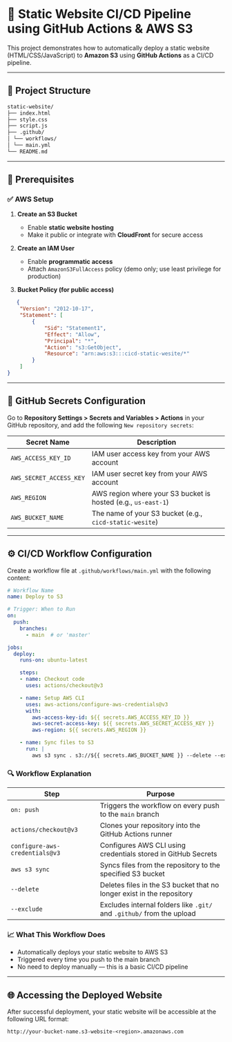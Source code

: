 # 🚀 Static Website CI/CD Pipeline using GitHub Actions & AWS S3

This project demonstrates how to automatically deploy a static website (HTML/CSS/JavaScript) to **Amazon S3** using **GitHub Actions** as a CI/CD pipeline.

---

## 📁 Project Structure
```bash
static-website/
├── index.html
├── style.css
├── script.js
├── .github/
│ └── workflows/
│ └── main.yml
└── README.md
```

---

## 🧱 Prerequisites

### ✅ AWS Setup

1. **Create an S3 Bucket**
   - Enable **static website hosting**
   - Make it public or integrate with **CloudFront** for secure access

2. **Create an IAM User**
   - Enable **programmatic access**
   - Attach `AmazonS3FullAccess` policy (demo only; use least privilege for production)

3. **Bucket Policy (for public access)**
```json
   {
    "Version": "2012-10-17",
    "Statement": [
        {
            "Sid": "Statement1",
            "Effect": "Allow",
            "Principal": "*",
            "Action": "s3:GetObject",
            "Resource": "arn:aws:s3:::cicd-static-wesite/*"
        }
    ]
}
```

---
## 🔐 GitHub Secrets Configuration

Go to **Repository Settings > Secrets and Variables > Actions** in your GitHub repository, and add the following `New repository secrets`:

| Secret Name             | Description                                       |
|-------------------------|---------------------------------------------------|
| `AWS_ACCESS_KEY_ID`     | IAM user access key from your AWS account         |
| `AWS_SECRET_ACCESS_KEY` | IAM user secret key from your AWS account         |
| `AWS_REGION`            | AWS region where your S3 bucket is hosted (e.g., `us-east-1`) |
| `AWS_BUCKET_NAME`        | The name of your S3 bucket (e.g., `cicd-static-wesite`) |

---
## ⚙️ CI/CD Workflow Configuration

Create a workflow file at `.github/workflows/main.yml` with the following content:

```yaml
# Workflow Name
name: Deploy to S3  

# Trigger: When to Run
on:             
  push:
    branches:
      - main  # or 'master'

jobs:
  deploy:
    runs-on: ubuntu-latest

    steps:
    - name: Checkout code
      uses: actions/checkout@v3

    - name: Setup AWS CLI
      uses: aws-actions/configure-aws-credentials@v3
      with:
        aws-access-key-id: ${{ secrets.AWS_ACCESS_KEY_ID }}
        aws-secret-access-key: ${{ secrets.AWS_SECRET_ACCESS_KEY }}
        aws-region: ${{ secrets.AWS_REGION }}

    - name: Sync files to S3
      run: |
        aws s3 sync . s3://${{ secrets.AWS_BUCKET_NAME }} --delete --exclude ".git/" --exclude ".github/"
```
### 🔍 Workflow Explanation

| Step                          | Purpose                                                                 |
|-------------------------------|-------------------------------------------------------------------------|
| `on: push`                    | Triggers the workflow on every push to the `main` branch               |
| `actions/checkout@v3`         | Clones your repository into the GitHub Actions runner                  |
| `configure-aws-credentials@v3`| Configures AWS CLI using credentials stored in GitHub Secrets          |
| `aws s3 sync`                 | Syncs files from the repository to the specified S3 bucket             |
| `--delete`                    | Deletes files in the S3 bucket that no longer exist in the repository  |
| `--exclude`                   | Excludes internal folders like `.git/` and `.github/` from the upload  |

### 📈 What This Workflow Does
- Automatically deploys your static website to AWS S3
- Triggered every time you push to the main branch
- No need to deploy manually — this is a basic CI/CD pipeline

---

## 🌐 Accessing the Deployed Website
After successful deployment, your static website will be accessible at the following URL format:
```
http://your-bucket-name.s3-website-<region>.amazonaws.com
```
